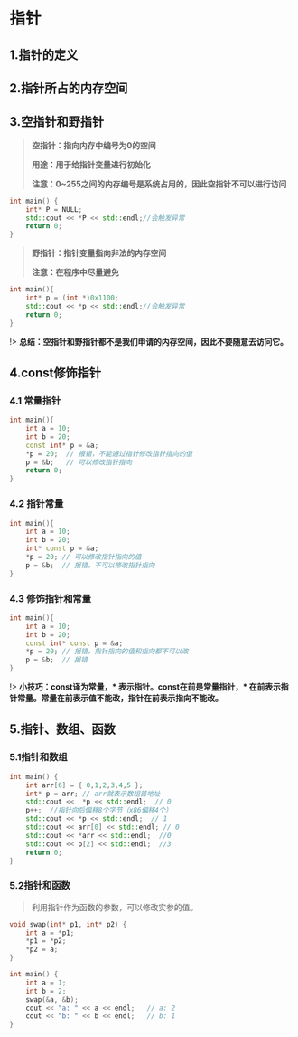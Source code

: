 # 指针

## 1.指针的定义

## 2.指针所占的内存空间

## 3.空指针和野指针

> **空指针：指向内存中编号为0的空间**
>
> **用途：用于给指针变量进行初始化**
>
> **注意：0~255之间的内存编号是系统占用的，因此空指针不可以进行访问**

```c++
int main() {
	int* P = NULL;
    std::cout << *P << std::endl;//会触发异常
	return 0;
}
```



> **野指针：指针变量指向非法的内存空间**
>
> **注意：在程序中尽量避免**

```c++
int main(){
    int* p = (int *)0x1100;
    std::cout << *p << std::endl;//会触发异常
    return 0;
}
```

!> **总结：空指针和野指针都不是我们申请的内存空间，因此不要随意去访问它。**

## 4.const修饰指针

### **4.1 常量指针**

```c++
int main(){
    int a = 10;
    int b = 20;
    const int* p = &a;
    *p = 20;  // 报错，不能通过指针修改指针指向的值
    p = &b;   // 可以修改指针指向
    return 0;
}
```

### **4.2 指针常量**

```c++
int main(){
    int a = 10;
    int b = 20;
    int* const p = &a;
    *p = 20; // 可以修改指针指向的值
    p = &b;  // 报错，不可以修改指针指向
}
```

### **4.3 修饰指针和常量**

```c++
int main(){
    int a = 10;
    int b = 20;
    const int* const p = &a;
    *p = 20; // 报错，指针指向的值和指向都不可以改
    p = &b;  // 报错
}
```

!> **小技巧：const译为常量，\* 表示指针。const在前是常量指针，\* 在前表示指针常量。常量在前表示值不能改，指针在前表示指向不能改。**

## 5.指针、数组、函数

### **5.1指针和数组**

```c++
int main() {
	int arr[6] = { 0,1,2,3,4,5 };
	int* p = arr; // arr就表示数组首地址
	std::cout <<  *p << std::endl;  // 0
	p++;  //指针向后偏移8个字节（x86偏移4个）
	std::cout << *p << std::endl;  // 1
	std::cout << arr[0] << std::endl; // 0
	std::cout << *arr << std::endl;  //0
	std::cout << p[2] << std::endl;  //3
	return 0;
}
```

### **5.2指针和函数**

> 利用指针作为函数的参数，可以修改实参的值。

```c++
void swap(int* p1, int* p2) {
	int a = *p1;
	*p1 = *p2;
	*p2 = a;
}

int main() {
	int a = 1;
	int b = 2;
	swap(&a, &b);
	cout << "a: " << a << endl;   // a: 2
	cout << "b: " << b << endl;   // b: 1
}
```

